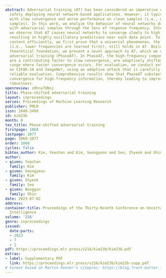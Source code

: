 ```yaml
---
abstract: Adversarial training (AT) has been considered an imperative component for
  safely deploying neural network-based applications. However, it typically comes
  with slow convergence and worse performance on clean samples (i.e., non-adversarial
  samples). In this work, we analyze the behavior of neural networks during learning
  with adversarial samples through the lens of response frequency. Interestingly,
  we observe that AT causes neural networks to converge slowly to high-frequency information,
  resulting in highly oscillatory predictions near each data point. To learn high-frequency
  content efficiently, we first prove that a universal phenomenon, the frequency principle
  (i.e., lower frequencies are learned first), still holds in AT. Building upon this
  theoretical foundation, we present a novel approach to AT, which we call phase-shifted
  adversarial training (PhaseAT). In PhaseAT, the high-frequency components, which
  are a contributing factor to slow convergence, are adaptively shifted into the low-frequency
  range where faster convergence occurs. For evaluation, we conduct extensive experiments
  on CIFAR-10 and ImageNet, using an adaptive attack that is carefully designed for
  reliable evaluation. Comprehensive results show that PhaseAT substantially improves
  convergence for high-frequency information, thereby leading to improved adversarial
  robustness.
openreview: s9hnx7UNsj
title: Phase-shifted adversarial training
layout: inproceedings
series: Proceedings of Machine Learning Research
publisher: PMLR
issn: 2640-3498
id: kim23b
month: 0
tex_title: Phase-shifted adversarial training
firstpage: 1068
lastpage: 1077
page: 1068-1077
order: 1068
cycles: false
bibtex_author: Kim, Yeachan and Kim, Seongyeon and Seo, Ihyeok and Shin, Bonggun
author:
- given: Yeachan
  family: Kim
- given: Seongyeon
  family: Kim
- given: Ihyeok
  family: Seo
- given: Bonggun
  family: Shin
date: 2023-07-02
address:
container-title: Proceedings of the Thirty-Nineth Conference on Uncertainty in Artificial
  Intelligence
volume: '216'
genre: inproceedings
issued:
  date-parts:
  - 2023
  - 7
  - 2
pdf: https://proceedings.mlr.press/v216/kim23b/kim23b.pdf
extras:
- label: Supplementary PDF
  link: https://proceedings.mlr.press/v216/kim23b/kim23b-supp.pdf
# Format based on Martin Fenner's citeproc: https://blog.front-matter.io/posts/citeproc-yaml-for-bibliographies/
---
```

